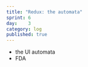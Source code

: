 ```yaml
---
title: "Redux: the automata"
sprint: 6
day:	3
category: log
published: true
---
```


- the UI automata
- FDA